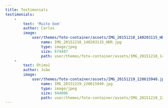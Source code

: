 ```yaml
---
title: Testimonials
testimonials:
    -
        text: 'Muito bom'
        author: Carlos
        image:
            user/themes/foto-container/assets/IMG_20151218_140203115_HDR.jpg:
                name: IMG_20151218_140203115_HDR.jpg
                type: image/jpeg
                size: 674487
                path: user/themes/foto-container/assets/IMG_20151218_140203115_HDR.jpg
    -
        text: Ótimo1
        author: João
        image:
            user/themes/foto-container/assets/IMG_20151219_220615940.jpg:
                name: IMG_20151219_220615940.jpg
                type: image/jpeg
                size: 944006
                path: user/themes/foto-container/assets/IMG_20151219_220615940.jpg
---
```



